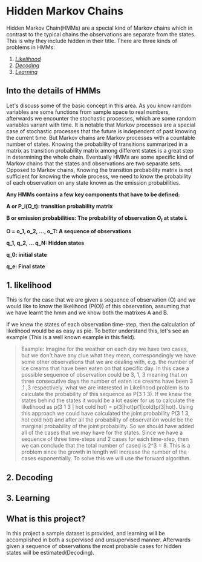 # Hidden Markov Chains

Hidden Markov Chain(HMMs) are a special kind of Markov chains which in contrast to the typical chains the observations are separate from the states. This is why they include hidden in their title. There are three kinds of problems in HMMs:

1. [*Likelihood*](#1-likelihood)
2. [*Decoding*](#2-Decoding)
3. [*Learning*](#3-Learning)


## Into the details of HMMs

Let's discuss some of the basic concept in this area. As you know random variables are some functions from sample space to real numbers, afterwards we encounter the stochastic processes, which are some random variables variant with time. It is notable that Markov processes are a special case of stochastic processes that the future is independent of past knowing the current time. But Markov chains are Markov processes with a countable number of states. Knowing the probability of transitions summarized in a matrix as transition probability matrix among different states is a great step in determining the whole chain. Eventually HMMs are some specific kind of Markov chains that the states and observations are two separate sets. Opposed to Markov chains, Knowing the transition probability matrix is not sufficient for knowing the whole process, we need to know the probability of each observation on any state known as the emission probabilities.

<b>Any HMMs contains a few key components that have to be defined:

A or P_i(O_t): transition probability matrix

B or emission probabilities: The probability of observation $O_t$ at state i.

O = o_1, o_2, ..., o_T: A sequence of observations

q_1, q_2, ... q_N: Hidden states

q_0: initial state

q_e: Final state

</b>

## 1. likelihood
This is for the case that we are given a sequence of observation (O) and we would like to know the likelihood (P(O)) of this observation, assuming that we have learnt the hmm and we know both the matrixes A and B.

If we knew the states of each observation time-step, then the calculation of likelihood would be as easy as pie. To better understand this, let's see an example (This is a well known example in this field).

> Example: Imagine for the weather on each day we have two cases, but we don't have any clue what they mean, correspondingly we have some other observations that we are dealing with, e.g. the number of ice creams that have been eaten on that specific day. In this case a possible sequence of observation could be 3, 1, 3 meaning that on three consecutive days the number of eaten ice creams have been 3 ,1 ,3 respectively. what we are interested in Likelihood problem is to calculate the probability of this sequence as P(3 1 3). If we knew the states behind the states it would be a lot easier for us to calculate the likelihood as p(3 1 3 | hot cold hot) = p(3|hot)p(1|cold)p(3|hot). Using this approach we could have calculated the joint probability P(3 1 3, hot cold hot) and after all the probability of observation would be the marginal probability of the joint probability. So we should have added all of the cases that we may have for the states. Since we have a sequence of three time-steps and 2 cases for each time-step, then we can conclude that the total number of cased is 2^3 = 8. This is a problem since the growth in length will increase the number of the cases exponentially. To solve this we will use the forward algorithm.


## 2. Decoding

## 3. Learning


## What is this project?
In this project a sample dataset is provided, and learning will be accomplished in both a supervised and unsupervised manner. Afterwards given a sequence of observations the most probable cases for hidden states will be estimated(Decoding). 
